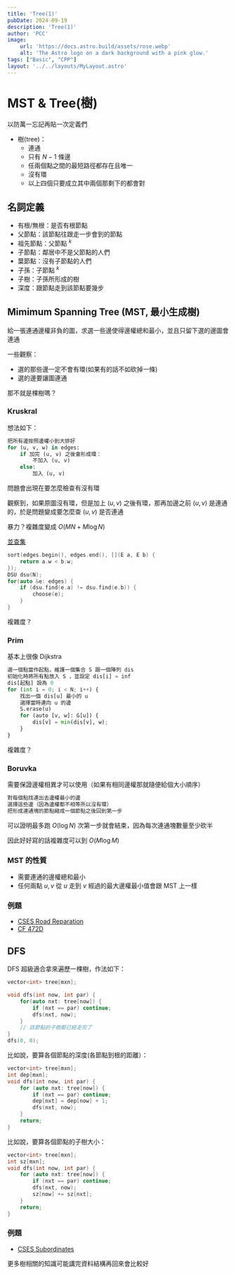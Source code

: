 ```yaml
---
title: 'Tree(1)'
pubDate: 2024-09-19
description: 'Tree(1)'
author: 'PCC'
image:
    url: 'https://docs.astro.build/assets/rose.webp'
    alt: 'The Astro logo on a dark background with a pink glow.'
tags: ["Basic", "CPP"]
layout: '../../layouts/MyLayout.astro'
---
```

# MST & Tree(樹)
以防萬一忘記再貼一次定義們
- 樹(tree)：
    - 連通
    - 只有 $N-1$ 條邊
    - 任兩個點之間的最短路徑都存在且唯一
    - 沒有環
    - 以上四個只要成立其中兩個那剩下的都會對

## 名詞定義
- 有根/無根：是否有根節點
- 父節點：該節點往跟走一步會到的節點
- 祖先節點：父節點 $^ k$
- 子節點：鄰居中不是父節點的人們
- 葉節點：沒有子節點的人們
- 子孫：子節點 $^k$
- 子樹：子孫所形成的樹
- 深度：跟節點走到該節點要幾步

## Mimimum Spanning Tree (MST, 最小生成樹)
給一張連通邊權非負的圖，求選一些邊使得邊權總和最小，並且只留下選的邊圖會連通

一些觀察：
- 選的那些邊一定不會有環(如果有的話不如砍掉一條)
- 選的邊要讓圖連通

那不就是棵樹嗎？

### Kruskral
想法如下：
```py
把所有邊按照邊權小到大排好
for (u, v, w) in edges:
    if 加完 (u, v) 之後會形成環：
        不加入 (u, v)
    else:
        加入 (u, v)
```
問題會出現在要怎麼檢查有沒有環

觀察到，如果原圖沒有環，但是加上 $(u, v)$ 之後有環，那再加邊之前 $(u, v)$ 是連通的，於是問題變成要怎麼查 $(u, v)$ 是否連通

暴力？複雜度變成 $O(MN+M\log N)$

[並查集](/CPPBook/lectures/dsu)

```cpp
sort(edges.begin(), edges.end(), [](E a, E b) {
    return a.w < b.w;
});
DSU dsu(N);
for(auto &e: edges) {
    if (dsu.find(e.a) != dsu.find(e.b)) {
        choose(e);
    }
}
```
複雜度？

### Prim
基本上很像 Dijkstra 
```py
選一個點當作起點，維護一個集合 S 跟一個陣列 dis
初始化時將所有點放入 S ，並設定 dis[i] = inf
dis[起點] 設為 0
for (int i = 0; i < N; i++) {
    找出一個 dis[u] 最小的 u 
    選擇當時連向 u 的邊
    S.erase(u)
    for (auto [v, w]: G[u]) {
        dis[v] = min(dis[v], w);
    }
}
```
複雜度？

### Boruvka
需要保證邊權相異才可以使用（如果有相同邊權那就隨便給個大小順序）
```py
對每個點找連出去邊權最小的邊
選擇這些邊（因為邊權都不相等所以沒有環）
把形成連通塊的節點縮成一個節點之後回到第一步
```
可以證明最多跑 $O(\log N)$ 次第一步就會結束，因為每次連通塊數量至少砍半

因此好好寫的話複雜度可以到 $O(M \log M)$

### MST 的性質
- 需要連通的邊權總和最小
- 任何兩點 $u, v$ 從 $u$ 走到 $v$ 經過的最大邊權最小值會跟 MST 上一樣

### 例題
- [CSES Road Reparation](https://cses.fi/problemset/task/1675)
- [CF 472D](https://codeforces.com/contest/472/problem/D)

## DFS
DFS 超級適合拿來遍歷一棵樹，作法如下：

```cpp
vector<int> tree[mxn];

void dfs(int now, int par) {
    for(auto nxt: tree[now]) {
        if (nxt == par) continue;
        dfs(nxt, now);
    }
    // 該節點的子樹都已經走完了
}
dfs(0, 0);
```

比如說，要算各個節點的深度(各節點到根的距離）：
```cpp
vector<int> tree[mxn];
int dep[mxn];
void dfs(int now, int par) {
    for (auto nxt: tree[now]) {
        if (nxt == par) continue;
        dep[nxt] = dep[now] + 1;
        dfs(nxt, now);
    }
    return;
}
```

比如說，要算各個節點的子樹大小：
```cpp
vector<int> tree[mxn];
int sz[mxn];
void dfs(int now, int par) {
    for (auto nxt: tree[now]) {
        if (nxt == par) continue;
        dfs(nxt, now);
        sz[now] += sz[nxt];
    }
    return;
}
```

### 例題
- [CSES Subordinates](https://cses.fi/problemset/task/1674)

更多樹相關的知識可能講完資料結構再回來會比較好

<!-- TODO: tree dp, rerooting dp, centroid, diameter, lca, hld, cd, -->
